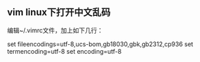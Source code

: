 ## vim linux下打开中文乱码

编辑~/.vimrc文件，加上如下几行：

   set fileencodings=utf-8,ucs-bom,gb18030,gbk,gb2312,cp936
   set termencoding=utf-8
   set encoding=utf-8